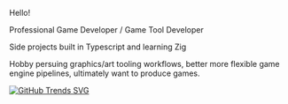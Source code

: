 Hello!

Professional Game Developer / Game Tool Developer

Side projects built in Typescript and learning Zig

Hobby persuing graphics/art tooling workflows, better more flexible game engine pipelines, ultimately want to produce games.

[![GitHub Trends SVG](https://api.githubtrends.io/user/svg/nathan-franck/langs)](https://githubtrends.io)
